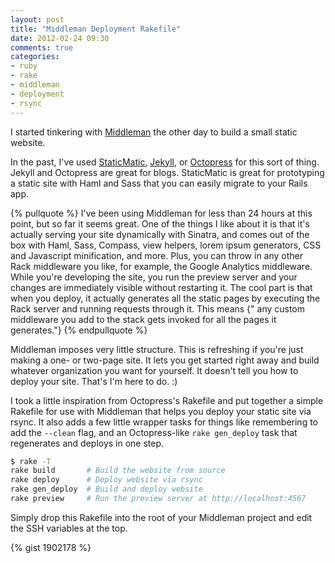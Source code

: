 ```yaml
---
layout: post
title: "Middleman Deployment Rakefile"
date: 2012-02-24 09:30
comments: true
categories:
- ruby
- rake
- middleman
- deployment
- rsync
---
```


I started tinkering with [Middleman](http://middlemanapp.com/) the other day to build a small static website.

In the past, I've used [StaticMatic](http://staticmatic.rubyforge.org/), [Jekyll](http://jekyllrb.com/), or [Octopress](http://octopress.org/) for this sort of thing. Jekyll and Octopress are great for blogs. StaticMatic is great for prototyping a static site with Haml and Sass that you can easily migrate to your Rails app.

{% pullquote %}
I've been using Middleman for less than 24 hours at this point, but so far it seems great. One of the things I like about it is that it's actually serving your site dynamically with Sinatra, and comes out of the box with Haml, Sass, Compass, view helpers, lorem ipsum generators, CSS and Javascript minification, and more. Plus, you can throw in any other Rack middleware you like, for example, the Google Analytics middleware. While you're developing the site, you run the preview server and your changes are immediately visible without restarting it. The cool part is that when you deploy, it actually generates all the static pages by executing the Rack server and running requests through it. This means {" any custom middleware you add to the stack gets invoked for all the pages it generates."}
{% endpullquote %}

Middleman imposes very little structure. This is refreshing if you're just making a one- or two-page site. It lets you get started right away and build whatever organization you want for yourself. It doesn't tell you how to deploy your site. That's I'm here to do. :)

I took a little inspiration from Octopress's Rakefile and put together a simple Rakefile for use with Middleman that helps you deploy your static site via rsync. It also adds a few little wrapper tasks for things like remembering to add the `--clean` flag, and an Octopress-like `rake gen_deploy` task that regenerates and deploys in one step.

``` bash
$ rake -T
rake build       # Build the website from source
rake deploy      # Deploy website via rsync
rake gen_deploy  # Build and deploy website
rake preview     # Run the preview server at http://localhost:4567
```

Simply drop this Rakefile into the root of your Middleman project and edit the SSH variables at the top.

{% gist 1902178 %}
